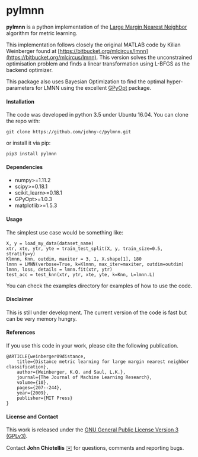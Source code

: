 # pylmnn

**pylmnn** is a python implementation of the [Large Margin Nearest Neighbor](#paper)  algorithm for metric learning.
 
 This implementation follows closely the original MATLAB code by Kilian Weinberger found at [https://bitbucket.org/mlcircus/lmnn](https://bitbucket.org/mlcircus/lmnn). This version solves the unconstrained optimisation problem and finds a linear transformation using L-BFGS as the backend optimizer.

 This package also uses Bayesian Optimization to find the optimal hyper-parameters for LMNN using the excellent [GPyOpt](http://github.com/SheffieldML/GPyOpt) package.


#### Installation

The code was developed in python 3.5 under Ubuntu 16.04. You can clone the repo with:
```
git clone https://github.com/johny-c/pylmnn.git
```

or install it via pip:
```
pip3 install pylmnn
```

#### Dependencies

* numpy>=1.11.2
* scipy>=0.18.1
* scikit_learn>=0.18.1
* GPyOpt>=1.0.3
* matplotlib>=1.5.3

#### Usage

The simplest use case would be something like:

    X, y = load_my_data(dataset_name)
    xtr, xte, ytr, yte = train_test_split(X, y, train_size=0.5, stratify=y)
    Klmnn, Knn, outdim, maxiter = 3, 1, X.shape[1], 180
    lmnn = LMNN(verbose=True, k=Klmnn, max_iter=maxiter, outdim=outdim)
    lmnn, loss, details = lmnn.fit(xtr, ytr)
    test_acc = test_knn(xtr, ytr, xte, yte, k=Knn, L=lmnn.L)

You can check the examples directory for examples of how to use the code.

#### Disclaimer

This is still under development. The current version of the code is fast but can be very memory hungry.

#### References

If you use this code in your work, please cite the following <a name="paper">publication</a>.

    @ARTICLE{weinberger09distance,
        title={Distance metric learning for large margin nearest neighbor classification},
        author={Weinberger, K.Q. and Saul, L.K.},
        journal={The Journal of Machine Learning Research},
        volume={10},
        pages={207--244},
        year={2009},
        publisher={MIT Press}
    }


#### License and Contact

This work is released under the [GNU General Public License Version 3 (GPLv3)](http://www.gnu.org/licenses/gpl.html).

Contact **John Chiotellis** [:envelope:](mailto:johnyc.code@gmail.com) for questions, comments and reporting bugs.
